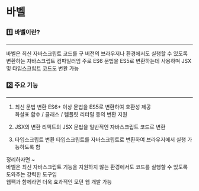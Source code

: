 # 바벨

### 1️⃣ 바벨이란?
<hr>

바벨은 최신 자바스크립트 코드를 구 버전의 브라우저나 환경에서도 실행할 수 있도록 변환하는 자바스크립트 컴파일러임
주로 ES6 문법을 ES5로 변환하는데 사용하며 JSX 및 타입스크립트 코드도 변환 가능

### 2️⃣ 주요 기능
<hr>

1. 최신 문법 변환
ES6+ 이상 문법을 ES5로 변환하여 호환성 제공 <br>
화살표 함수 / 클래스 / 템플릿 리터럴 등의 변환 지원

2. JSX의 변환
리액트의 JSX 문법을 일반적인 자바스크립트 코드로 변환

3. 타입스크립트 변환
타입스크립트를 자바스크립트로 변환하여 브라우저에서 실행 가능하도록 함

정리하자면 ~ <br>
바벨은 최신 자바스크립트 기능을 지원하지 않는 환경에서도 코드를 실행할 수 있도록 도와주는 강력한 도구임 <br>
웹팩과 함께라면 더욱 효과적인 모던 웹 개발 가능
